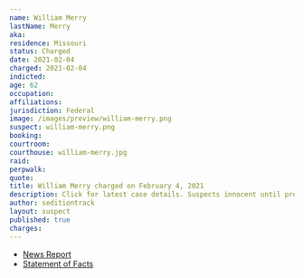 ```yaml
---
name: William Merry
lastName: Merry
aka:
residence: Missouri
status: Charged
date: 2021-02-04
charged: 2021-02-04
indicted:
age: 62
occupation:
affiliations:
jurisdiction: Federal
image: /images/preview/william-merry.png
suspect: william-merry.png
booking:
courtroom:
courthouse: william-merry.jpg
raid:
perpwalk:
quote:
title: William Merry charged on February 4, 2021
description: Click for latest case details. Suspects innocent until proven guilty.
author: seditiontrack
layout: suspect
published: true
charges:
---
```

- [News Report](https://www.stltoday.com/news/local/crime-and-courts/st-louis-county-man-accused-of-role-in-capitol-riot-released-from-jail/article_6b5119e8-6368-5621-bfe0-8da222eb185c.html)
- [Statement of Facts](https://extremism.gwu.edu/sites/g/files/zaxdzs2191/f/William%20Merry%20Statement%20of%20Facts.pdf)
